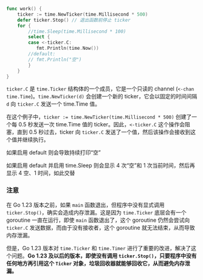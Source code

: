 ```go
func work() {
	ticker := time.NewTicker(time.Millisecond * 500)
	defer ticker.Stop() // 退出函数前停止 ticker
	for {
	    //time.Sleep(time.Millisecond * 100)
	    select {
	    case <-ticker.C:
	       fmt.Println(time.Now())
	    //default:
	    // fmt.Println("空")
	    }
	}
}
```

`ticker.C` 是 `time.Ticker` 结构体的一个成员，它是一个只读的 channel (`<-chan time.Time`)。`time.NewTicker(d)` 会创建一个新的 ticker，它会以固定的时间间隔 `d` 向 `ticker.C` 发送一个 time.Time 值。

在这个例子中，`ticker := time.NewTicker(time.Millisecond * 500)` 创建了一个每 0.5 秒发送一次 time.Time 值的 ticker。因此，`<-ticker.C` 这个操作会阻塞，直到 0.5 秒过去，ticker 向 `ticker.C` 发送了一个值，然后该操作会接收到这个值并继续执行。

如果启用 default 则会导致持续打印“空”

如果启用 default 并启用 time.Sleep 则会显示 4 次“空”和 1 次当前时间，然后再显示 4 空、1 时间，如此交替

### 注意

在 Go 1.23 版本之前，如果 `main` 函数退出，但程序中没有显式调用 `ticker.Stop()`，确实会造成内存泄漏。这是因为 `time.Ticker` 底层会有一个 goroutine 一直在运行，即使 `main` 函数退出了，这个 goroutine 仍然会尝试向 `ticker.C` 发送数据，而由于没有接收者，这个 goroutine 就无法结束，从而导致内存泄漏。

但是，Go 1.23 版本对 `time.Ticker` 和 `time.Timer` 进行了重要的改进，解决了这个问题。**Go 1.23 及以后的版本，即使没有调用 `ticker.Stop()`，只要程序中没有任何地方再引用这个 `Ticker` 对象，垃圾回收器就能够回收它，从而避免内存泄漏。**

